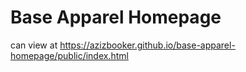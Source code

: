 # Base Apparel Homepage
can view at https://azizbooker.github.io/base-apparel-homepage/public/index.html


